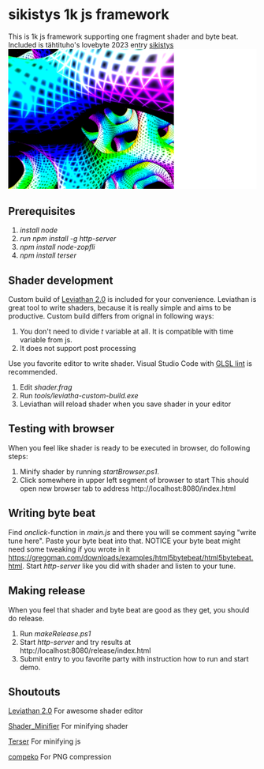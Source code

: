 # sikistys 1k js framework 
This is 1k js framework supporting one fragment shader and byte beat. Included is tähtituho's lovebyte 2023 entry [sikistys](https://www.pouet.net/prod.php?which=93677)
![sikistys by tähtituho](assets/screenshot.png)
## Prerequisites
1. *install node*
1. *run npm install -g http-server*
1. *npm install node-zopfli*
1. *npm install terser*

## Shader development
Custom build of [Leviathan 2.0](https://github.com/armak/Leviathan-2.0) is included for your convenience. Leviathan is great tool to write shaders, because it is really simple and aims to be productive. Custom build differs from orignal in following ways:
1. You don't need to divide _t_ variable at all. It is compatible with time variable from js.
1. It does not support post processing

Use you favorite editor to write shader. Visual Studio Code with [GLSL lint](https://marketplace.visualstudio.com/items?itemName=dtoplak.vscode-glsllint) is recommended.
1. Edit *shader.frag*
1. Run *tools/leviatha-custom-build.exe*
1. Leviathan will reload shader when you save shader in your editor

## Testing with browser
When you feel like shader is ready to be executed in browser, do following steps:
1. Minify shader by running *startBrowser.ps1*.
1. Click somewhere in upper left segment of browser to start
This should open new browser tab to address http://localhost:8080/index.html

## Writing byte beat
Find _onclick_-function in *main.js* and there you will se comment saying "write tune here". Paste your byte beat into that. NOTICE your byte beat might need some tweaking if you wrote in it https://greggman.com/downloads/examples/html5bytebeat/html5bytebeat.html. Start *http-server* like you did with shader and listen to your tune.

## Making release
When you feel that shader and byte beat are good as they get, you should do release.
1. Run *makeRelease.ps1*
1. Start *http-server* and try results at http://localhost:8080/release/index.html
1. Submit entry to you favorite party with instruction how to run and start demo.

## Shoutouts
[Leviathan 2.0](https://github.com/armak/Leviathan-2.0) For awesome shader editor

[Shader_Minifier](https://github.com/laurentlb/Shader_Minifier) For minifying shader

[Terser](https://github.com/terser/terser) For minifying js

[compeko](https://gist.github.com/0b5vr/09ee96ca2efbe5bf9d64dad7220e923b) For PNG compression

